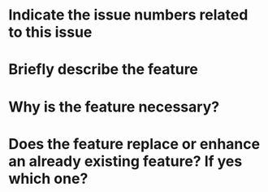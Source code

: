 # Indicate the issue numbers related to this issue

# Briefly describe the feature

# Why is the feature necessary?

# Does the feature replace or enhance an already existing feature? If yes which one?
